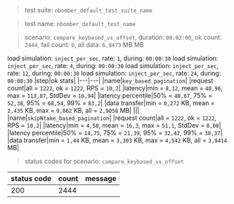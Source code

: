 > test suite: `nbomber_default_test_suite_name`

> test name: `nbomber_default_test_name`

> scenario: `compare_keybased_vs_offset`, duration: `00:02:00`, ok count: `2444`, fail count: `0`, all data: `6,8473` MB MB

load simulation: `inject_per_sec`, rate: `1`, during: `00:00:30`
load simulation: `inject_per_sec`, rate: `4`, during: `00:00:30`
load simulation: `inject_per_sec`, rate: `12`, during: `00:00:30`
load simulation: `inject_per_sec`, rate: `24`, during: `00:00:30`
|step|ok stats|
|---|---|
|name|`key_based_pagination`|
|request count|all = `1222`, ok = `1222`, RPS = `10,2`|
|latency|min = `8,12`, mean = `40,96`, max = `113,87`, StdDev = `16,94`|
|latency percentile|50% = `40,67`, 75% = `52,38`, 95% = `68,54`, 99% = `83,2`|
|data transfer|min = `0,272` KB, mean = `2,435` KB, max = `9,062` KB, all = `2,9058` MB|
|||
|name|`skipNtake_based_pagination`|
|request count|all = `1222`, ok = `1222`, RPS = `10,2`|
|latency|min = `4,58`, mean = `16,3`, max = `51,1`, StdDev = `8,08`|
|latency percentile|50% = `14,75`, 75% = `21,39`, 95% = `32,42`, 99% = `38,37`|
|data transfer|min = `1,44` KB, mean = `3,303` KB, max = `4,542` KB, all = `3,9414` MB|
> status codes for scenario: `compare_keybased_vs_offset`

|status code|count|message|
|---|---|---|
|200|2444||

